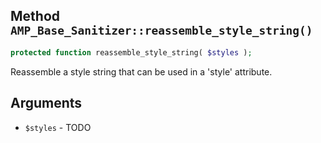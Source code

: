 ## Method `AMP_Base_Sanitizer::reassemble_style_string()`

```php
protected function reassemble_style_string( $styles );
```

Reassemble a style string that can be used in a &#039;style&#039; attribute.


## Arguments

* `$styles` - TODO
